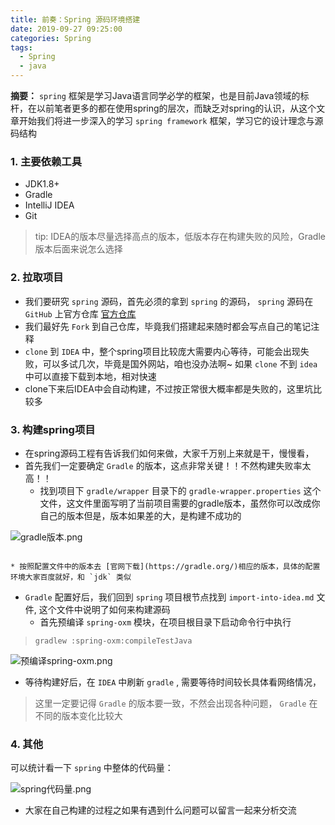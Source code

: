 ```yaml
---
title: 前奏：Spring 源码环境搭建
date: 2019-09-27 09:25:00
categories: Spring
tags:
  - Spring
  - java
---
```


**摘要：** `spring` 框架是学习Java语言同学必学的框架，也是目前Java领域的标杆，在以前笔者更多的都在使用spring的层次，而缺乏对spring的认识，从这个文章开始我们将进一步深入的学习 `spring framework` 框架，学习它的设计理念与源码结构
<!-- more -->

### 1. 主要依赖工具

* JDK1.8+
* Gradle
* IntelliJ IDEA
* Git

> tip: IDEA的版本尽量选择高点的版本，低版本存在构建失败的风险，Gradle 版本后面来说怎么选择

### 2. 拉取项目

* 我们要研究 `spring` 源码，首先必须的拿到 `spring` 的源码， `spring` 源码在 `GitHub` 上官方仓库 [官方仓库](https://github.com/spring-projects/spring-framework)
* 我们最好先 `Fork` 到自己仓库，毕竟我们搭建起来随时都会写点自己的笔记注释
* `clone` 到 `IDEA` 中，整个spring项目比较庞大需要内心等待，可能会出现失败，可以多试几次，毕竟是国外网站，咱也没办法啊~ 如果 `clone` 不到 `idea` 中可以直接下载到本地，相对快速
* clone下来后IDEA中会自动构建，不过按正常很大概率都是失败的，这里坑比较多

### 3. 构建spring项目

* 在spring源码工程有告诉我们如何来做，大家千万别上来就是干，慢慢看，
* 首先我们一定要确定 `Gradle` 的版本，这点非常关键！！不然构建失败率太高！！
  + 找到项目下 `gradle/wrapper` 目录下的 `gradle-wrapper.properties` 这个文件，这文件里面写明了当前项目需要的gradle版本，虽然你可以改成你自己的版本但是，版本如果差的大，是构建不成功的

![gradle版本.png](https://cdn.nlark.com/yuque/0/2020/png/1292220/1587975245304-47143563-b57d-4391-b408-8b3787354f27.png#align=left&display=inline&height=340&margin=%5Bobject%20Object%5D&name=gradle%E7%89%88%E6%9C%AC.png&originHeight=340&originWidth=1958&size=151952&status=done&style=none&width=1958)

``` 

* 按照配置文件中的版本去 [官网下载](https://gradle.org/)相应的版本，具体的配置环境大家百度就好，和 `jdk` 类似

```

* `Gradle` 配置好后，我们回到 `spring` 项目根节点找到 `import-into-idea.md` 文件, 这个文件中说明了如何来构建源码
  + 首先预编译 `spring-oxm` 模块，在项目根目录下启动命令行中执行

> `gradlew :spring-oxm:compileTestJava` 

![预编译spring-oxm.png](https://cdn.nlark.com/yuque/0/2020/png/1292220/1587975255749-99cd3d26-c0fe-4d2e-bff3-856b5f7ade2c.png#align=left&display=inline&height=622&margin=%5Bobject%20Object%5D&name=%E9%A2%84%E7%BC%96%E8%AF%91spring-oxm.png&originHeight=622&originWidth=1759&size=514086&status=done&style=none&width=1759)

* 等待构建好后，在 `IDEA` 中刷新 `gradle` , 需要等待时间较长具体看网络情况，

> 这里一定要记得 `Gradle` 的版本要一致，不然会出现各种问题， `Gradle` 在不同的版本变化比较大

### 4. 其他

可以统计看一下 `spring` 中整体的代码量：

![spring代码量.png](https://cdn.nlark.com/yuque/0/2020/png/1292220/1587975292986-644bc2dc-e28e-4001-9416-3b6d99e0b36e.png#align=left&display=inline&height=547&margin=%5Bobject%20Object%5D&name=spring%E4%BB%A3%E7%A0%81%E9%87%8F.png&originHeight=547&originWidth=2607&size=699177&status=done&style=none&width=2607)

* 大家在自己构建的过程之如果有遇到什么问题可以留言一起来分析交流
